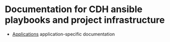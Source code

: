 # Documentation for CDH ansible playbooks and project infrastructure

- [Applications](applications/) application-specific documentation

